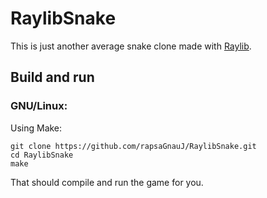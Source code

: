 # RaylibSnake
This is just another average snake clone made with [Raylib](http://www.raylib.com/).

## Build and run

### GNU/Linux:
Using Make:

```
git clone https://github.com/rapsaGnauJ/RaylibSnake.git
cd RaylibSnake
make
```

That should compile and run the game for you.